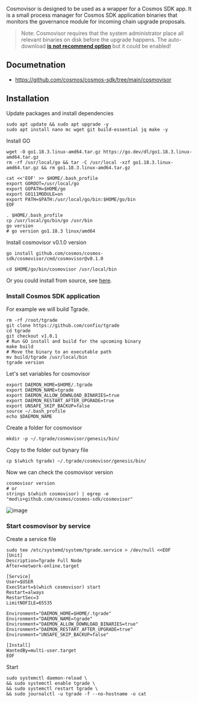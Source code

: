 Cosmovisor is designed to be used as a wrapper for a Cosmos SDK app. It is a small process manager for Cosmos SDK application binaries that monitors the governance module for incoming chain upgrade proposals.
> Note: Cosmovisor requires that the system administrator place all relevant binaries on disk before the upgrade happens. The auto-download **[is not recommend option](https://github.com/cosmos/cosmos-sdk/tree/main/cosmovisor#auto-download)** but it could be enabled!
## Documetnation
- https://github.com/cosmos/cosmos-sdk/tree/main/cosmovisor

## Installation
Update packages and install dependencies
```
sudo apt update && sudo apt upgrade -y
sudo apt install nano mc wget git build-essential jq make -y
```
Install GO
```
wget -O go1.18.3.linux-amd64.tar.gz https://go.dev/dl/go1.18.3.linux-amd64.tar.gz
rm -rf /usr/local/go && tar -C /usr/local -xzf go1.18.3.linux-amd64.tar.gz && rm go1.18.3.linux-amd64.tar.gz

cat <<'EOF' >> $HOME/.bash_profile
export GOROOT=/usr/local/go
export GOPATH=$HOME/go
export GO111MODULE=on
export PATH=$PATH:/usr/local/go/bin:$HOME/go/bin
EOF

. $HOME/.bash_profile
cp /usr/local/go/bin/go /usr/bin
go version
# go version go1.18.3 linux/amd64
```
Install cosmovisor v0.1.0 version
```
go install github.com/cosmos/cosmos-sdk/cosmovisor/cmd/cosmovisor@v0.1.0

cd $HOME/go/bin/cosmovisor /usr/local/bin
```
Or you could install from source, see [here](https://github.com/cosmos/cosmos-sdk/tree/main/cosmovisor#installation).

### Install Cosmos SDK application
For example we will build Tgrade.
```
rm -rf /root/tgrade
git clone https://github.com/confio/tgrade
cd tgrade
git checkout v1.0.1
# Run GO install and build for the upcoming binary
make build
# Move the binary to an executable path
mv build/tgrade /usr/local/bin
tgrade version
```
Let's set variables for cosmovisor
```
export DAEMON_HOME=$HOME/.tgrade
export DAEMON_NAME=tgrade
export DAEMON_ALLOW_DOWNLOAD_BINARIES=true
export DAEMON_RESTART_AFTER_UPGRADE=true
export UNSAFE_SKIP_BACKUP=false
source ~/.bash_profile
echo $DAEMON_NAME
```
Create a folder for cosmovisor
```
mkdir -p ~/.tgrade/cosmovisor/genesis/bin/
```
Copy to the folder out bynary file
```
cp $(which tgrade) ~/.tgrade/cosmovisor/genesis/bin/
```
Now we can check the cosmovisor version
```
cosmovisor version
# or
strings $(which cosmovisor) | egrep -e "mod\s+github.com/cosmos/cosmos-sdk/cosmovisor"
```
![image](https://user-images.githubusercontent.com/30211801/185399388-5f7a558e-efa8-4635-8643-cab7acc475ed.png)

### Start cosmovisor by service
Create a service file
```
sudo tee /etc/systemd/system/tgrade.service > /dev/null <<EOF  
[Unit]
Description=Tgrade Full Node
After=network-online.target

[Service]
User=$USER
ExecStart=$(which cosmovisor) start
Restart=always
RestartSec=3
LimitNOFILE=65535

Environment="DAEMON_HOME=$HOME/.tgrade"
Environment="DAEMON_NAME=tgrade"
Environment="DAEMON_ALLOW_DOWNLOAD_BINARIES=true"
Environment="DAEMON_RESTART_AFTER_UPGRADE=true"
Environment="UNSAFE_SKIP_BACKUP=false"

[Install]
WantedBy=multi-user.target
EOF
```
Start
```
sudo systemctl daemon-reload \
&& sudo systemctl enable tgrade \
&& sudo systemctl restart tgrade \
&& sudo journalctl -u tgrade -f --no-hostname -o cat
```


